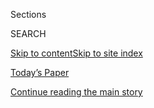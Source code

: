 <div id="app">

<div>

<div class="NYTAppHideMasthead css-1r6wvpq e1suatyy0">

<div class="section css-ui9rw0 e1suatyy2">

<div class="css-eph4ug er09x8g0">

<div class="css-6n7j50">

</div>

<span class="css-1dv1kvn">Sections</span>

<div class="css-10488qs">

<span class="css-1dv1kvn">SEARCH</span>

</div>

[Skip to content](#site-content)[Skip to site
index](#site-index)

</div>

<div class="css-10698na e1huz5gh0">

</div>

</div>

<div id="masthead-bar-one" class="section hasLinks css-15hmgas e1csuq9d3">

<div class="css-uqyvli e1csuq9d0">

</div>

<div class="css-1uqjmks e1csuq9d1">

</div>

<div class="css-9e9ivx">

[](https://myaccount.nytimes.com/auth/login?response_type=cookie&client_id=vi)

</div>

<div class="css-1bvtpon e1csuq9d2">

[Today’s Paper](https://www.nytimes.com/section/todayspaper)

</div>

</div>

</div>

</div>

<div data-aria-hidden="false">

<div id="site-content" data-role="main">

<div id="top-wrapper" class="css-15p45cc eaca97t0" type="top">

<div id="top-slug" class="css-19x0jxb eaca97t1" hidden="">

Advertisement

</div>

[Continue reading the main
story](#after-top)

<div class="ad top-wrapper" style="text-align:center;height:100%;display:block;min-height:90px">

<div id="top" class="place-ad" data-position="top" data-size-key="top">

</div>

</div>

<div id="after-top">

</div>

</div>

<div id="byline" class="section css-15h4p1b e9abtgs0">

<div class="css-1j21atc e1svk9qx1">

<div class="css-nfcc9b e1svk9qx3">

<div class="css-vl9dhg e1svk9qx5">

<div class="css-1nrhkj6 e1svk9qx6">

# Aliza Aufrichtig

</div>

## <span>Recent and archived work by Aliza Aufrichtig for The New York Times</span>

</div>

</div>

</div>

<div>

<div id="mid1-wrapper" class="css-1mn4oms eaca97t0" type="rank">

<div id="mid1-slug" class="css-1tag3rd eaca97t1">

Advertisement

</div>

[Continue reading the main
story](#after-mid1)

<div id="mid1" class="ad mid1-wrapper" style="text-align:center;height:100%;display:block">

</div>

<div id="after-mid1">

</div>

</div>

</div>

<div class="css-185go5a e1o5byef0">

<div class="css-15cbhtu">

  - [Latest](#stream-panel)
  - <span class="css-6n7j50">Search</span>
    <div class="control">
    <div class="label-container css-1dv1kvn">
    Search
    </div>
    <div class="css-wm4t3d">
    **<span id="clear-search-input" class="css-1dv1kvn">Clear this text
    input</span>
    </div>
    </div>
    <span class="css-1iovbfw"></span>

<div id="stream-panel" class="section css-8msx5b e1jz0cab1">

<div class="css-13mho3u">

1.  
    
    <div class="css-1cp3ece">
    
    <div class="css-1l4spti">
    
    [](/interactive/2020/07/29/us/schools-reopening-coronavirus.html)
    
    <div class="css-79elbk">
    
    ![](https://static01.nyt.com/images/2020/07/29/us/schools-reopening-coronavirus-image/schools-reopening-coronavirus-image-thumbWide-v2.png?quality=75&auto=webp&disable=upscale)
    
    </div>
    
    ## What Back to School Might Look Like in the Age of Covid-19
    
    An illustrated guide to how schools will try to control the
    coronavirus when students return to their classrooms, this fall or
    in the future.
    
    <div class="css-1nqbnmb ea5icrr0">
    
    By <span class="css-1n7hynb">Dana Goldstein, Yuliya Parshina-Kottas
    <span>and</span> Aliza
    Aufrichtig</span>
    
    </div>
    
    </div>
    
    <div class="css-1lc2l26 e1xfvim33">
    
    </div>
    
    </div>

2.  
    
    <div class="css-1cp3ece">
    
    <div class="css-1l4spti">
    
    [](/interactive/2020/06/08/us/meat-processing-plants-coronavirus.html)
    
    <div class="css-79elbk">
    
    ![](https://static01.nyt.com/images/2020/06/08/us/scoop-meat-processing-covid-threeByTwoLargeAt2X/scoop-meat-processing-covid-threeByTwoLargeAt2X-thumbWide.png?quality=75&auto=webp&disable=upscale)
    
    </div>
    
    ## Take a Look at How Covid-19 Is Changing Meatpacking Plants
    
    See how workers stand shoulder to shoulder to provide Americans with
    affordable meat. As plants reopen, the coronavirus remains a threat.
    
    <div class="css-1nqbnmb ea5icrr0">
    
    By <span class="css-1n7hynb">Yuliya Parshina-Kottas, Larry Buchanan,
    Aliza Aufrichtig <span>and</span> Michael
    Corkery</span>
    
    </div>
    
    </div>
    
    <div class="css-1lc2l26 e1xfvim33">
    
    </div>
    
    </div>

3.  
    
    <div class="css-1cp3ece">
    
    <div class="css-1l4spti">
    
    [](/interactive/2020/05/18/arts/music/eminem-marshall-mathers-lp.html)
    
    <div class="css-79elbk">
    
    ![](https://static01.nyt.com/images/2020/05/14/arts/00eminem1/00eminem1-thumbWide-v4.jpg?quality=75&auto=webp&disable=upscale)
    
    </div>
    
    ## Eminem’s ‘The Marshall Mathers LP’: Hear What Came Before and After
    
    On his second major-label album, the Detroit rapper provoked, joked,
    threatened and emoted. Twenty years later, listen to the songs that
    came first, and the ones he inspired.
    
    <div class="css-1nqbnmb ea5icrr0">
    
    By <span class="css-1n7hynb">Charles Aaron <span>and</span> Aliza
    Aufrichtig</span>
    
    </div>
    
    </div>
    
    <div class="css-1lc2l26 e1xfvim33">
    
    </div>
    
    </div>

4.  
    
    <div class="css-1cp3ece">
    
    <div class="css-1l4spti">
    
    [](/interactive/2020/03/03/us/elections/results-super-tuesday-primary-election.html)
    
    <div class="css-79elbk">
    
    ![](https://static01.nyt.com/images/2020/03/03/us/supertuesdaypromo-results/supertuesdaypromo-results-thumbWide.png?quality=75&auto=webp&disable=upscale)
    
    </div>
    
    ## Super Tuesday: Live Primary Election Results
    
    Get the latest primary election results from California, Texas and
    12 other states on March
    3.
    
    <div class="css-1nqbnmb ea5icrr0">
    
    </div>
    
    </div>
    
    <div class="css-1lc2l26 e1xfvim33">
    
    </div>
    
    </div>

5.  
    
    <div class="css-1cp3ece">
    
    <div class="css-1l4spti">
    
    [](/interactive/2020/02/11/us/elections/results-new-hampshire-primary-election.html)
    
    <div class="css-79elbk">
    
    ![](https://static01.nyt.com/images/2020/02/10/us/nh_elexresults_promo/nh_elexresults_promo-thumbWide-v2.png?quality=75&auto=webp&disable=upscale)
    
    </div>
    
    ## New Hampshire 2020 Primary: Live Results
    
    Detailed results and maps from the New Hampshire primary election,
    the second contest of the 2020 presidential
    election.
    
    <div class="css-1nqbnmb ea5icrr0">
    
    </div>
    
    </div>
    
    <div class="css-1lc2l26 e1xfvim33">
    
    </div>
    
    </div>

6.  
    
    <div class="css-1cp3ece">
    
    <div class="css-1l4spti">
    
    [](/interactive/2020/02/04/us/elections/results-iowa-caucus.html)
    
    <div class="css-79elbk">
    
    ![](https://static01.nyt.com/images/2020/02/20/us/2020primary_demresults_promo/2020primary_demresults_promo-thumbWide-v16.jpg?quality=75&auto=webp&disable=upscale)
    
    </div>
    
    ## Iowa Caucus Results 2020
    
    Detailed results and maps from Iowa, the first contest in the 2020
    presidential
    election.
    
    <div class="css-1nqbnmb ea5icrr0">
    
    </div>
    
    </div>
    
    <div class="css-1lc2l26 e1xfvim33">
    
    </div>
    
    </div>

7.  
    
    <div class="css-1cp3ece">
    
    <div class="css-1l4spti">
    
    [](/interactive/2019/12/23/style/y2k-bug-millennials.html)
    
    <div class="css-79elbk">
    
    ![](https://static01.nyt.com/images/2019/12/23/fashion/23y2k-bug-millennials-STILL/23y2k-bug-millennials-STILL-thumbWide-v2.jpg?quality=75&auto=webp&disable=upscale)
    
    </div>
    
    ## Y2K @ 20
    
    For millennials, Y2K felt like an apocalypse. Twenty years later,
    we’re still anxious.
    
    <div class="css-1nqbnmb ea5icrr0">
    
    By <span class="css-1n7hynb">Aliza Aufrichtig, John Herrman, Nellie
    Bowles, Jonah Engel Bromwich, Taylor Lorenz, Rachel Monroe, Rumsey
    Taylor, Tracy Ma, Choire Sicha <span>and</span> Joanna
    Nikas</span>
    
    </div>
    
    </div>
    
    <div class="css-1lc2l26 e1xfvim33">
    
    </div>
    
    </div>

8.  
    
    <div class="css-1cp3ece">
    
    <div class="css-1l4spti">
    
    [](/interactive/2019/12/18/arts/music/my-chemical-romance-black-parade.html)
    
    <div class="css-79elbk">
    
    ![](https://static01.nyt.com/images/2020/01/12/arts/12MCR/18MCR-thumbWide.jpg?quality=75&auto=webp&disable=upscale)
    
    </div>
    
    ## Before & After ‘The Black Parade’
    
    My Chemical Romance's 2006 concept album combined punk, glam and
    Broadway. As the band ends a hiatus, we look back at the music that
    fueled it — and was inspired by it.
    
    <div class="css-1nqbnmb ea5icrr0">
    
    By <span class="css-1n7hynb">Christopher R. Weingarten
    <span>and</span> Aliza
    Aufrichtig</span>
    
    </div>
    
    </div>
    
    <div class="css-1lc2l26 e1xfvim33">
    
    </div>
    
    </div>

9.  
    
    <div class="css-1cp3ece">
    
    <div class="css-1l4spti">
    
    [](/interactive/2019/11/06/us/politics/elizabeth-warren-policies-taxes.html)
    
    <div class="css-79elbk">
    
    ![](https://static01.nyt.com/images/2019/11/06/multimedia/elizabeth-warren-policies-taxes-hp-promo-static/elizabeth-warren-policies-taxes-hp-promo-static-thumbWide.png?quality=75&auto=webp&disable=upscale)
    
    </div>
    
    ## How Would Elizabeth Warren Pay for Her Sweeping Policy Plans?
    
    Ms. Warren’s agenda would cost more than $30 trillion. She plans to
    offset much of that cost through new taxes on the richest Americans
    and on businesses.
    
    <div class="css-1nqbnmb ea5icrr0">
    
    By <span class="css-1n7hynb">Thomas Kaplan, Aliza Aufrichtig
    <span>and</span> Derek Watkins</span>
    
    </div>
    
    </div>
    
    <div class="css-1lc2l26 e1xfvim33">
    
    </div>
    
    </div>

</div>

<div class="css-g6hk37 supplemental">

<div id="mid2-wrapper" class="css-10wkyv7 eaca97t0" type="lede">

<div id="mid2-slug" class="css-1tag3rd eaca97t1">

Advertisement

</div>

[Continue reading the main
story](#after-mid2)

<div id="mid2" class="ad mid2-wrapper" style="text-align:center;height:100%;display:block;min-height:250px">

</div>

<div id="after-mid2">

</div>

</div>

</div>

</div>

</div>

</div>

</div>

</div>

## Site Index

<div>

</div>

## Site Information Navigation

  - [© <span>2020</span> <span>The New York Times
    Company</span>](https://help.nytimes.com/hc/en-us/articles/115014792127-Copyright-notice)

<!-- end list -->

  - [NYTCo](https://www.nytco.com/)
  - [Contact
    Us](https://help.nytimes.com/hc/en-us/articles/115015385887-Contact-Us)
  - [Work with us](https://www.nytco.com/careers/)
  - [Advertise](https://nytmediakit.com/)
  - [T Brand Studio](http://www.tbrandstudio.com/)
  - [Your Ad
    Choices](https://www.nytimes.com/privacy/cookie-policy#how-do-i-manage-trackers)
  - [Privacy](https://www.nytimes.com/privacy)
  - [Terms of
    Service](https://help.nytimes.com/hc/en-us/articles/115014893428-Terms-of-service)
  - [Terms of
    Sale](https://help.nytimes.com/hc/en-us/articles/115014893968-Terms-of-sale)
  - [Site
    Map](https://spiderbites.nytimes.com)
  - [Help](https://help.nytimes.com/hc/en-us)
  - [Subscriptions](https://www.nytimes.com/subscription?campaignId=37WXW)

</div>

</div>
